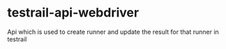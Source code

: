 # testrail-api-webdriver
Api which is used to create runner and update the result for that runner in testrail 
